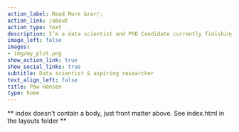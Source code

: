 ```yaml
---
action_label: Read More &rarr;
action_link: /about
action_type: text
description: I’m a data scientist and PhD Candidate currently finishing my dissertation in Political Science at the University of Copenhagen. My research centers on welfare encounters between frontline workers and their clients. 
image_left: false
images:
- img/my_plot.png
show_action_link: true
show_social_links: true
subtitle: Data scientist & aspiring researcher
text_align_left: false
title: Paw Hansen
type: home
---
```


** index doesn't contain a body, just front matter above.
See index.html in the layouts folder **
